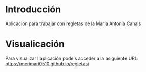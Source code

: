 # Introducción
Aplicación para trabajar con regletas de la Maria Antonia Canals

# Visualicación
Para visualizar l'aplicación podeís acceder a la asiguiente URL: https://merimari0510.github.io/regletas/


